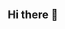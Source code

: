 ## Hi there 👋 ##

<!--
**sudo-young/sudo-young** is a ✨ _special_ ✨ repository because its `README.md` (this file) appears on your GitHub profile.

# 👋 안녕하세요! Young입니다.

[👉 인트로 웹사이트 보러가기](https://sudo-young.github.io/corporatetax/)

---

🎯 **관심 분야**
- 법인세 및 세무 자동화
- 데이터 분석 및 시각화
- 웹 기반 자동화 도구 개발

🛠️ **기술 스택**
- Python, Pandas, Flask
- HTML/CSS, JavaScript
- Git, GitHub Actions

📌 **주요 프로젝트**

### 💼 [Corporate Tax 자동화](https://github.com/sudo-young/corporatetax)
> 법인세 업무를 자동화하는 웹 애플리케이션입니다.  
[👉 배포된 페이지 보기](https://sudo-young.github.io/corporatetax/)

---

📊 **GitHub 통계**

![Young's GitHub stats](https://github-readme-stats.vercel.app/api?username=sudo-young&show_icons=true&theme=default)

---

📫 **Contact**
- Email: corporatetax.sy@gmail.com (원하시면 수정!)
